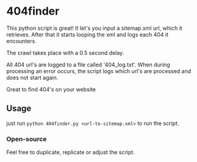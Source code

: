 # 404finder
This python script is great! It let's you input a sitemap.xml url, which it retrieves. After that it starts looping the xml and logs each 404 it encounters.

The crawl takes place with a 0.5 second delay.

All 404 url's are logged to a file called '404_log.txt'. When during processing an error occurs, the script logs which url's are processed and does not start again.

Great to find 404's on your website

## Usage
just run `python 404finder.py <url-to-sitemap.xml>` to run the script.

### Open-source
Feel free to duplicate, replicate or adjust the script.
